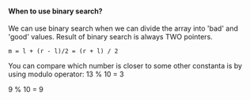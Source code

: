 #### When to use binary search?
We can use binary search when we can divide the array into 'bad' and 'good' values. 
Result of binary search is always TWO pointers.

`m = l + (r - l)/2 = (r + l) / 2`


You can compare which number is closer to some other constanta is by using modulo operator:
13 % 10 = 3

9 % 10 = 9